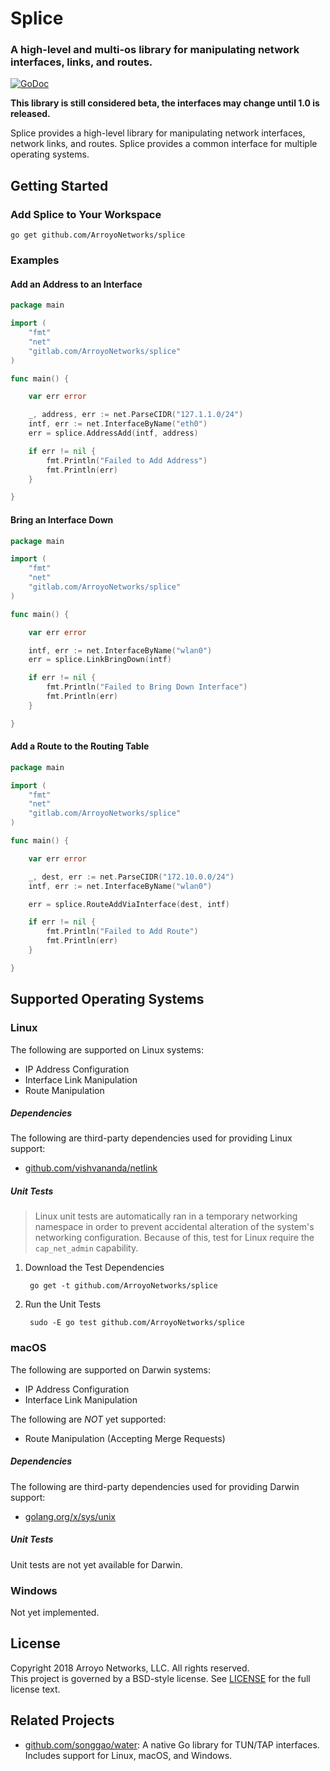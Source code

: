 # Splice
### A high-level and multi-os library for manipulating network interfaces, links, and routes.


[![GoDoc](https://godoc.org/github.com/ArroyoNetworks/splice?status.svg)](https://godoc.org/github.com/ArroyoNetworks/splice)

**This library is still considered beta, the interfaces may change until 1.0 is released.**

Splice provides a high-level library for manipulating network interfaces, network links, and routes. Splice provides a common interface
for multiple operating systems.

## Getting Started

### Add Splice to Your Workspace

    go get github.com/ArroyoNetworks/splice

### Examples

#### Add an Address to an Interface

```go
package main

import (
    "fmt"
    "net"
    "gitlab.com/ArroyoNetworks/splice"
)

func main() {

    var err error

    _, address, err := net.ParseCIDR("127.1.1.0/24")
    intf, err := net.InterfaceByName("eth0")    
    err = splice.AddressAdd(intf, address)

    if err != nil {
        fmt.Println("Failed to Add Address")
        fmt.Println(err)
    }

}
```

#### Bring an Interface Down

```go
package main

import (
    "fmt"
    "net"
    "gitlab.com/ArroyoNetworks/splice"
)

func main() {

    var err error

    intf, err := net.InterfaceByName("wlan0")    
    err = splice.LinkBringDown(intf)

    if err != nil {
        fmt.Println("Failed to Bring Down Interface")
        fmt.Println(err)
    }

}
```

#### Add a Route to the Routing Table

```go
package main

import (
    "fmt"
    "net"
    "gitlab.com/ArroyoNetworks/splice"
)

func main() {

    var err error

    _, dest, err := net.ParseCIDR("172.10.0.0/24")
    intf, err := net.InterfaceByName("wlan0")    

    err = splice.RouteAddViaInterface(dest, intf)

    if err != nil {
        fmt.Println("Failed to Add Route")
        fmt.Println(err)
    }

}
```

## Supported Operating Systems

### Linux

The following are supported on Linux systems:

- IP Address Configuration
- Interface Link Manipulation
- Route Manipulation

##### Dependencies

The following are third-party dependencies used for providing Linux support:

- [github.com/vishvananda/netlink](https://github.com/vishvananda/netlink)

##### Unit Tests

> Linux unit tests are automatically ran in a temporary networking namespace in order to prevent
> accidental alteration of the system's networking configuration. Because of this, test for
> Linux require the `cap_net_admin` capability.

1. Download the Test Dependencies

        go get -t github.com/ArroyoNetworks/splice

2. Run the Unit Tests

        sudo -E go test github.com/ArroyoNetworks/splice

### macOS

The following are supported on Darwin systems:

- IP Address Configuration
- Interface Link Manipulation

The following are *NOT* yet supported:

- Route Manipulation (Accepting Merge Requests)

##### Dependencies

The following are third-party dependencies used for providing Darwin support:

- [golang.org/x/sys/unix](https://godoc.org/golang.org/x/sys/unix)

##### Unit Tests

Unit tests are not yet available for Darwin.

### Windows

Not yet implemented.

## License

Copyright 2018 Arroyo Networks, LLC. All rights reserved.<br/>
This project is governed by a BSD-style license. See [LICENSE](https://github.com/ArroyoNetworks/splice/raw/master/LICENSE) for the full license text.

## Related Projects

- [github.com/songgao/water](https://github.com/songgao/water): A native Go library for TUN/TAP interfaces. Includes support for Linux, macOS, and Windows.
